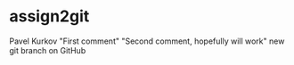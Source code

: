 # assign2git
Pavel Kurkov
"First comment"
"Second comment, hopefully will work"
new git branch on GitHub
